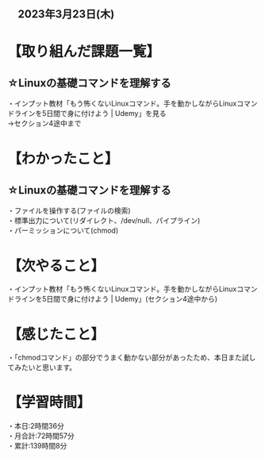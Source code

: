 ## 　2023年3月23日(木)
# 【取り組んだ課題一覧】
## ☆Linuxの基礎コマンドを理解する
・インプット教材「もう怖くないLinuxコマンド。手を動かしながらLinuxコマンドラインを5日間で身に付けよう | Udemy」を見る<br>
→セクション4途中まで
# 【わかったこと】
## ☆Linuxの基礎コマンドを理解する
・ファイルを操作する(ファイルの検索)<br>
・標準出力について(リダイレクト、/dev/null、パイプライン)<br>
・パーミッションについて(chmod)
# 【次やること】
・インプット教材「もう怖くないLinuxコマンド。手を動かしながらLinuxコマンドラインを5日間で身に付けよう | Udemy」(セクション4途中から)
# 【感じたこと】
・「chmodコマンド」の部分でうまく動かない部分があったため、本日また試してみたいと思います。
# 【学習時間】
・本日:2時間36分<br>
・月合計:72時間57分<br>
・累計:139時間8分
